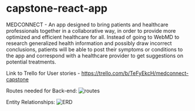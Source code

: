 # capstone-react-app

MEDCONNECT - An app designed to bring patients and healthcare professionals together in a collaborative way, in order to provide more optimized and efficient healthcare for all. Instead of going to WebMD to research generalized health information and possibly draw incorrect conclusions, patients will be able to post their symptoms or conditions to the app and correspond with a healthcare provider to get suggestions on potential treatments. 

Link to Trello for User stories - https://trello.com/b/TeFyEkcH/medconnect-capstone


Routes needed for Back-end:
![routes](https://i.imgur.com/CgvSSIo.png)

Entity Relationships:
![ERD](https://i.imgur.com/k5e3cD7.png)
